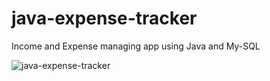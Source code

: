 # java-expense-tracker

Income and Expense managing app using Java and My-SQL

![java-expense-tracker](https://user-images.githubusercontent.com/44254469/107240348-d09f6600-6a4f-11eb-959b-813160e93d1b.PNG)
